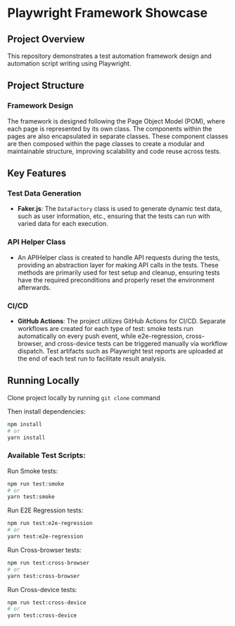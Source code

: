 # Playwright Framework Showcase

## Project Overview

This repository demonstrates a test automation framework design and automation script writing using Playwright. 
## Project Structure


### Framework Design

The framework is designed following the Page Object Model (POM), where each page is represented by its own class.
The components within the pages are also encapsulated in separate classes.
These component classes are then composed within the page classes to create a modular and maintainable structure, improving scalability and code reuse across tests.

## Key Features

### Test Data Generation

- **Faker.js**: The `DataFactory` class is used to generate dynamic test data, such as user information, etc., ensuring that the tests can run with varied data for each execution.


### API Helper Class

- An APIHelper class is created to handle API requests during the tests, providing an abstraction layer for making API calls in the tests. These methods are primarily used for test setup and cleanup, ensuring tests have the required preconditions and properly reset the environment afterwards.


### CI/CD

- **GitHub Actions**: The project utilizes GitHub Actions for CI/CD. Separate workflows are created for each type of test: smoke tests run automatically on every push event, while e2e-regression, cross-browser, and cross-device tests can be triggered manually via workflow dispatch. Test artifacts such as Playwright test reports are uploaded at the end of each test run to facilitate result analysis.



## Running Locally 
Clone project locally by running `git clone` command

Then install dependencies:

```bash
npm install
# or
yarn install
```

### Available Test Scripts:

Run Smoke tests:

```bash
npm run test:smoke
# or
yarn test:smoke
```

Run E2E Regression tests:

```bash
npm run test:e2e-regression
# or
yarn test:e2e-regression
```

Run Cross-browser tests:

```bash
npm run test:cross-browser
# or
yarn test:cross-browser
```
Run Cross-device tests:

```bash
npm run test:cross-device
# or
yarn test:cross-device
```
